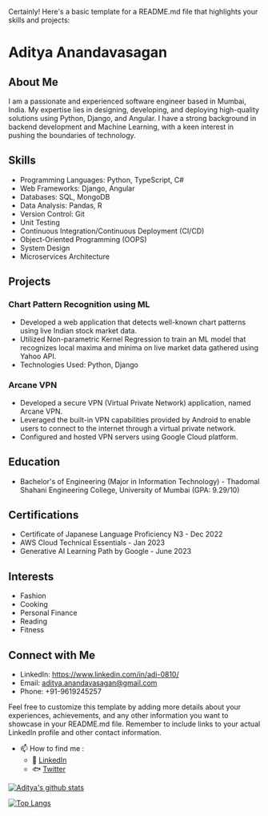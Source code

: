 Certainly! Here's a basic template for a README.md file that highlights your skills and projects:

# Aditya Anandavasagan

## About Me
I am a passionate and experienced software engineer based in Mumbai, India. My expertise lies in designing, developing, and deploying high-quality solutions using Python, Django, and Angular. I have a strong background in backend development and Machine Learning, with a keen interest in pushing the boundaries of technology.

## Skills

- Programming Languages: Python, TypeScript, C#
- Web Frameworks: Django, Angular
- Databases: SQL, MongoDB
- Data Analysis: Pandas, R
- Version Control: Git
- Unit Testing
- Continuous Integration/Continuous Deployment (CI/CD)
- Object-Oriented Programming (OOPS)
- System Design
- Microservices Architecture

## Projects

### Chart Pattern Recognition using ML
- Developed a web application that detects well-known chart patterns using live Indian stock market data.
- Utilized Non-parametric Kernel Regression to train an ML model that recognizes local maxima and minima on live market data gathered using Yahoo API.
- Technologies Used: Python, Django

### Arcane VPN
- Developed a secure VPN (Virtual Private Network) application, named Arcane VPN.
- Leveraged the built-in VPN capabilities provided by Android to enable users to connect to the internet through a virtual private network.
- Configured and hosted VPN servers using Google Cloud platform.

## Education

- Bachelor's of Engineering (Major in Information Technology) - Thadomal Shahani Engineering College, University of Mumbai (GPA: 9.29/10)

## Certifications

- Certificate of Japanese Language Proficiency N3 - Dec 2022
- AWS Cloud Technical Essentials - Jan 2023
- Generative AI Learning Path by Google - June 2023

## Interests

- Fashion
- Cooking
- Personal Finance
- Reading
- Fitness

## Connect with Me

- LinkedIn: https://www.linkedin.com/in/adi-0810/
- Email: aditya.anandavasagan@gmail.com
- Phone: +91-9619245257

Feel free to customize this template by adding more details about your experiences, achievements, and any other information you want to showcase in your README.md file. Remember to include links to your actual LinkedIn profile and other contact information.
- 📫 How to find me :
    - :office: [LinkedIn](https://www.linkedin.com/in/adi-0810)
    - :fish: [Twitter](https://twitter.com/Adi_forReal)
    
 
[![Aditya's github stats](https://github-readme-stats.vercel.app/api?username=momo-senpai&count_private=true&show_icons=true&theme=radical&hide_rank=false)](https://github.com/momo-senpai/github-readme-stats)

[![Top Langs](https://github-readme-stats.vercel.app/api/top-langs/?username=momo-senpai)](https://github.com/momo-senpai/github-readme-stats)
<!---
momo-senpai/momo-senpai is a ✨ special ✨ repository because its `README.md` (this file) appears on your GitHub profile.
You can click the Preview link to take a look at your changes.
--->
